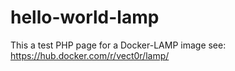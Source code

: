 hello-world-lamp
================

This a test PHP page for a Docker-LAMP image see: https://hub.docker.com/r/vect0r/lamp/
